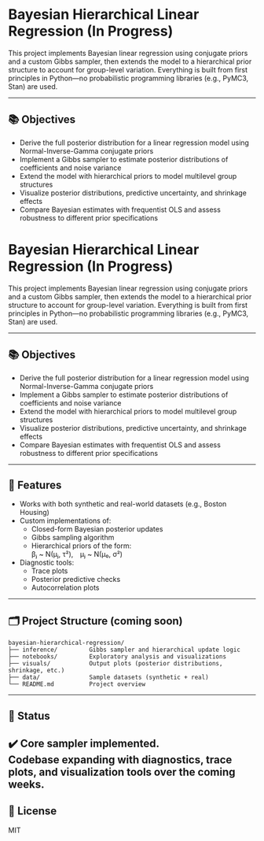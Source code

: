# Bayesian Hierarchical Linear Regression (In Progress)

This project implements Bayesian linear regression using conjugate priors and a custom Gibbs sampler, then extends the model to a hierarchical prior structure to account for group-level variation. Everything is built from first principles in Python—no probabilistic programming libraries (e.g., PyMC3, Stan) are used.

---

## 📚 Objectives

- Derive the full posterior distribution for a linear regression model using Normal-Inverse-Gamma conjugate priors  
- Implement a Gibbs sampler to estimate posterior distributions of coefficients and noise variance  
- Extend the model with hierarchical priors to model multilevel group structures  
- Visualize posterior distributions, predictive uncertainty, and shrinkage effects  
- Compare Bayesian estimates with frequentist OLS and assess robustness to different prior specifications
# Bayesian Hierarchical Linear Regression (In Progress)

This project implements Bayesian linear regression using conjugate priors and a custom Gibbs sampler, then extends the model to a hierarchical prior structure to account for group-level variation. Everything is built from first principles in Python—no probabilistic programming libraries (e.g., PyMC3, Stan) are used.

---

## 📚 Objectives

- Derive the full posterior distribution for a linear regression model using Normal-Inverse-Gamma conjugate priors  
- Implement a Gibbs sampler to estimate posterior distributions of coefficients and noise variance  
- Extend the model with hierarchical priors to model multilevel group structures  
- Visualize posterior distributions, predictive uncertainty, and shrinkage effects  
- Compare Bayesian estimates with frequentist OLS and assess robustness to different prior specifications

---

## 🔧 Features

- Works with both synthetic and real-world datasets (e.g., Boston Housing)  
- Custom implementations of:
  - Closed-form Bayesian posterior updates  
  - Gibbs sampling algorithm  
  - Hierarchical priors of the form:  
    βⱼ ~ N(μⱼ, τ²), μⱼ ~ N(μ₀, σ²)
- Diagnostic tools:
  - Trace plots
  - Posterior predictive checks
  - Autocorrelation plots

---
## 🗂 Project Structure (coming soon)

```
bayesian-hierarchical-regression/
├── inference/         Gibbs sampler and hierarchical update logic
├── notebooks/         Exploratory analysis and visualizations
├── visuals/           Output plots (posterior distributions, shrinkage, etc.)
├── data/              Sample datasets (synthetic + real)
└── README.md          Project overview
```
---

## 🚧 Status

✔️ Core sampler implemented.  
Codebase expanding with diagnostics, trace plots, and visualization tools over the coming weeks.
---

## 📜 License

MIT

